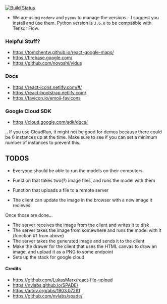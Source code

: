 [![Build Status](https://travis-ci.com/noyoshi/webapp-bootstrap.svg?token=9Vq7GRbMm7sqmhG1UdvM&branch=master)](https://travis-ci.com/noyoshi/webapp-bootstrap)

- We are using `nodenv` and `pyenv` to manage the versions - I suggest you install and use them. Python version is `3.6.0` to be compatible with Tensor Flow.

### Helpful Stuff?

- https://tomchentw.github.io/react-google-maps/
- https://firebase.google.com/
- https://github.com/noyoshi/yldus

### Docs

- https://react-icons.netlify.com/#/
- https://react-bootstrap.netlify.com/
- https://favicon.io/emoji-favicons

### Google Cloud SDK

- https://cloud.google.com/sdk/docs/

.. If you use CloudRun, it might not be good for demos because there could be 0 instances up at the time. Make sure to see if you can set a minimum number of instances to prevent this.


## TODOS
- Everyone should be able to run the models on their computers

- Function that takes two(?) image files, and runs the model with them
- Function that uploads a file to a remote server

- The client can update the image in the browser with a new image it recieves

Once those are done...
- The server receives the image from the client and writes it to disk
- The server takes the image from somewhere and runs the model with it (function #1 from above)
- The server takes the generated image and sends it to the client
- Make the drawer for the client that uses the HTML canvas to draw an image, and upload it as a PNG to some endpoint
- Sets up the stack for google cloud

#### Credits
- https://github.com/LukasMarx/react-file-upload
- https://nvlabs.github.io/SPADE/
- https://arxiv.org/abs/1903.07291
- https://github.com/nvlabs/spade/